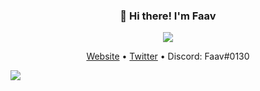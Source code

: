 <h3 align="center">👋 Hi there! I'm Faav</h3>
<p align="center">
<img src="https://user-images.githubusercontent.com/52789876/115129719-95249900-9fb6-11eb-9069-b78f1306d9bf.png" />
  </p>
<p align="center">
  <a href="https://www.faav.tk">Website</a> •
  <a href="https://twitter.com/FaavXD">Twitter</a> •
  <a>Discord: Faav#0130</a>
</p>
<img src="https://hit.yhype.me/github/profile?user_id=52789876">
